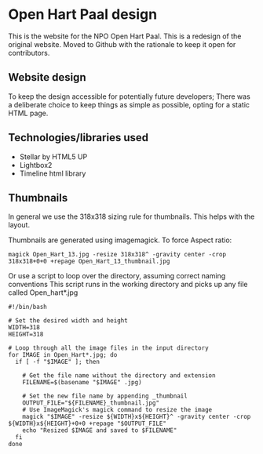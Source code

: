 # Open Hart Paal design
This is the website for the NPO Open Hart Paal.
This is a redesign of the original website. Moved to Github with the rationale to keep it open for contributors.

## Website design
To keep the design accessible for potentially future developers;
There was a deliberate choice to keep things as simple as possible, opting for a static HTML page.


## Technologies/libraries used
- Stellar by HTML5 UP
- Lightbox2
- Timeline html library

## Thumbnails
In general we use the 318x318 sizing rule for thumbnails. This helps with the layout.

Thumbnails are generated using imagemagick. To force Aspect ratio:
```
magick Open_Hart_13.jpg -resize 318x318^ -gravity center -crop 318x318+0+0 +repage Open_Hart_13_thumbnail.jpg
```

Or use a script to loop over the directory, assuming correct naming conventions
This script runs in the working directory and picks up any file called Open_hart*.jpg

```
#!/bin/bash

# Set the desired width and height
WIDTH=318
HEIGHT=318

# Loop through all the image files in the input directory
for IMAGE in Open_Hart*.jpg; do
  if [ -f "$IMAGE" ]; then
    
    # Get the file name without the directory and extension
    FILENAME=$(basename "$IMAGE" .jpg)

    # Set the new file name by appending _thumbnail
    OUTPUT_FILE="${FILENAME}_thumbnail.jpg"
    # Use ImageMagick's magick command to resize the image
    magick "$IMAGE" -resize ${WIDTH}x${HEIGHT}^ -gravity center -crop ${WIDTH}x${HEIGHT}+0+0 +repage "$OUTPUT_FILE"
    echo "Resized $IMAGE and saved to $FILENAME"
  fi
done
```